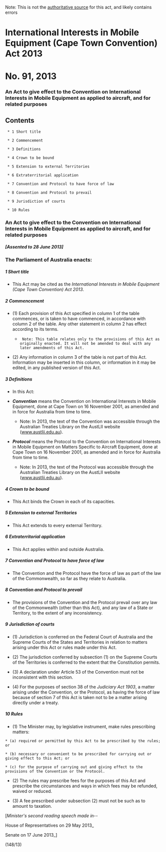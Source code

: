 Note: This is not the [authoritative source](https://www.comlaw.gov.au/Details/C2013A00091) for this act, and likely contains errors

# International Interests in Mobile Equipment (Cape Town Convention) Act 2013

# No. 91, 2013

### An Act to give effect to the Convention on International Interests in Mobile Equipment as applied to aircraft, and for related purposes

## Contents

     * 1 Short title 

     * 2 Commencement 

     * 3 Definitions 

     * 4 Crown to be bound 

     * 5 Extension to external Territories 

     * 6 Extraterritorial application 

     * 7 Convention and Protocol to have force of law 

     * 8 Convention and Protocol to prevail 

     * 9 Jurisdiction of courts 

     * 10 Rules 

### An Act to give effect to the Convention on International Interests in Mobile Equipment as applied to aircraft, and for related purposes

##### [Assented to 28 June 2013]

### The Parliament of Australia enacts: 

##### 1  Short title

   * This Act may be cited as the _International Interests in Mobile Equipment (Cape Town Convention) Act 2013_.

##### 2  Commencement

   * (1) Each provision of this Act specified in column 1 of the table commences, or is taken to have commenced, in accordance with column 2 of the table. Any other statement in column 2 has effect according to its terms.

     *  	Note: This table relates only to the provisions of this Act as originally enacted. It will not be amended to deal with any later amendments of this Act.

   * (2) Any information in column 3 of the table is not part of this Act. Information may be inserted in this column, or information in it may be edited, in any published version of this Act.

##### 3  Definitions

   * In this Act: 

   * **_Convention_** means the Convention on International Interests in Mobile Equipment, done at Cape Town on 16 November 2001, as amended and in force for Australia from time to time.

     * Note: In 2013, the text of the Convention was accessible through the Australian Treaties Library on the AustLII website (www.austlii.edu.au).

   * **_Protocol_** means the Protocol to the Convention on International Interests in Mobile Equipment on Matters Specific to Aircraft Equipment, done at Cape Town on 16 November 2001, as amended and in force for Australia from time to time.

     * Note: In 2013, the text of the Protocol was accessible through the Australian Treaties Library on the AustLII website (www.austlii.edu.au).

##### 4  Crown to be bound

   * This Act binds the Crown in each of its capacities.

##### 5  Extension to external Territories

   * This Act extends to every external Territory.

##### 6  Extraterritorial application

   * This Act applies within and outside Australia.

##### 7  Convention and Protocol to have force of law

   * The Convention and the Protocol have the force of law as part of the law of the Commonwealth, so far as they relate to Australia.

##### 8  Convention and Protocol to prevail

   * The provisions of the Convention and the Protocol prevail over any law of the Commonwealth (other than this Act), and any law of a State or Territory, to the extent of any inconsistency.

##### 9  Jurisdiction of courts

   * (1) Jurisdiction is conferred on the Federal Court of Australia and the Supreme Courts of the States and Territories in relation to matters arising under this Act or rules made under this Act.

   * (2) The jurisdiction conferred by subsection (1) on the Supreme Courts of the Territories is conferred to the extent that the Constitution permits.

   * (3) A declaration under Article 53 of the Convention must not be inconsistent with this section.

   * (4) For the purposes of section 38 of the _Judiciary Act 1903_, a matter arising under the Convention, or the Protocol, as having the force of law because of section 7 of this Act is taken not to be a matter arising directly under a treaty.

##### 10  Rules

   * (1) The Minister may, by legislative instrument, make rules prescribing matters:

    * (a) required or permitted by this Act to be prescribed by the rules; or

    * (b) necessary or convenient to be prescribed for carrying out or giving effect to this Act; or

    * (c) for the purpose of carrying out and giving effect to the provisions of the Convention or the Protocol.

   * (2) The rules may prescribe fees for the purposes of this Act and prescribe the circumstances and ways in which fees may be refunded, waived or reduced.

   * (3) A fee prescribed under subsection (2) must not be such as to amount to taxation.

[_Minister's second reading speech made in--_

House of Representatives on 29 May 2013_

Senate on 17 June 2013_]

(148/13)

